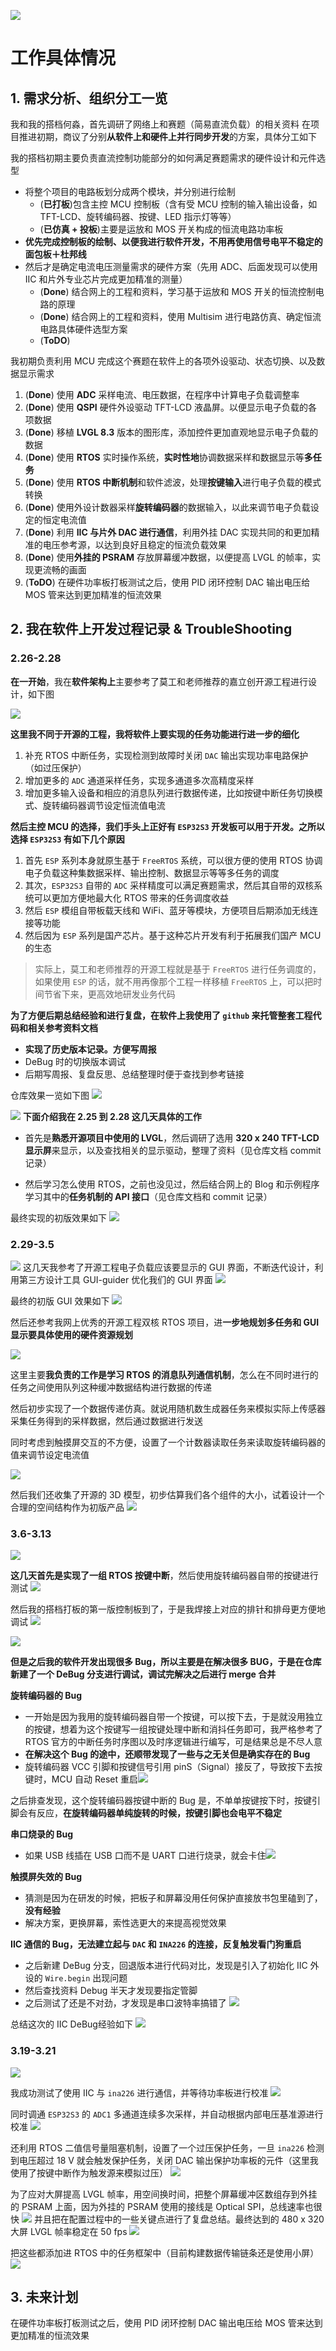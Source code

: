 

![](assets-of-第四周周报/image-30.png)
# 工作具体情况

## 1. 需求分析、组织分工一览

我和我的搭档何淼，首先调研了网络上和赛题（简易直流负载）的相关资料
在项目推进初期，商议了分别**从软件上和硬件上并行同步开发**的方案，具体分工如下

我的搭档初期主要负责直流控制功能部分的如何满足赛题需求的硬件设计和元件选型
- 将整个项目的电路板划分成两个模块，并分别进行绘制
	- (**已打板**)包含主控 MCU 控制板（含有受 MCU 控制的输入输出设备，如 TFT-LCD、旋转编码器、按键、LED 指示灯等等）
	- (**已仿真 + 投板**)主要是运放和 MOS 开关构成的恒流电路功率板
- **优先完成控制板的绘制、以便我进行软件开发，不用再使用信号电平不稳定的面包板＋杜邦线**
- 然后才是确定电流电压测量需求的硬件方案（先用 ADC、后面发现可以使用 IIC 和片外专业芯片完成更加精准的测量）
	- (**Done**) 结合网上的工程和资料，学习基于运放和 MOS 开关的恒流控制电路的原理
	- (**Done**) 结合网上的工程和资料，使用 Multisim 进行电路仿真、确定恒流电路具体硬件选型方案
	- (**ToDO**)

我初期负责利用 MCU 完成这个赛题在软件上的各项外设驱动、状态切换、以及数据显示需求
1. (**Done**) 使用 **ADC** 采样电流、电压数据，在程序中计算电子负载调整率
2. (**Done**) 使用 **QSPI** 硬件外设驱动 TFT-LCD 液晶屏。以便显示电子负载的各项数据
3. (**Done**) 移植 **LVGL 8.3** 版本的图形库，添加控件更加直观地显示电子负载的数据
4. (**Done**) 使用 **RTOS** 实时操作系统，**实时性地**协调数据采样和数据显示等**多任务**
5. (**Done**) 使用 **RTOS 中断机制**和软件滤波，处理**按键输入**进行电子负载的模式转换
6. (**Done**) 使用外设计数器采样**旋转编码器**的数据输入，以此来调节电子负载设定的恒定电流值
7. (**Done**) 利用 **IIC 与片外 DAC 进行通信**，利用外挂 DAC 实现共同的和更加精准的电压参考源，以达到良好且稳定的恒流负载效果
8. (**Done**) 使用**外挂的 PSRAM** 存放屏幕缓冲数据，以便提高 LVGL 的帧率，实现更流畅的画面
9. (**ToDO**) 在硬件功率板打板测试之后，使用 PID 闭环控制 DAC 输出电压给 MOS 管来达到更加精准的恒流效果

## 2. 我在软件上开发过程记录 & TroubleShooting

### 2.26-2.28

**在一开始**，我在**软件架构上**主要参考了莫工和老师推荐的嘉立创开源工程进行设计，如下图

![](assets-of-第四周周报/image-0.png)

**这里我不同于开源的工程，我将软件上要实现的任务功能进行进一步的细化**
1. 补充 RTOS 中断任务，实现检测到故障时关闭 `DAC` 输出实现功率电路保护（如过压保护）
2. 增加更多的 `ADC` 通道采样任务，实现多通道多次高精度采样
3. 增加更多输入设备和相应的消息队列进行数据传递，比如按键中断任务切换模式、旋转编码器调节设定恒流值电流


**然后主控 MCU 的选择，我们手头上正好有 `ESP32S3` 开发板可以用于开发。之所以选择 `ESP32S3` 有如下几个原因**
1. 首先 `ESP` 系列本身就原生基于 `FreeRTOS` 系统，可以很方便的使用 RTOS 协调电子负载这种集数据采样、输出控制、数据显示等等多任务的调度
2. 其次，`ESP32S3` 自带的 `ADC` 采样精度可以满足赛题需求，然后其自带的双核系统可以更加方便地最大化 RTOS 带来的任务调度收益 
3. 然后 `ESP` 模组自带板载天线和 WiFi、蓝牙等模块，方便项目后期添加无线连接等功能
4. 然后因为 `ESP` 系列是国产芯片。基于这种芯片开发有利于拓展我们国产 MCU 的生态

> 实际上，莫工和老师推荐的开源工程就是基于 `FreeRTOS` 进行任务调度的，如果使用 `ESP` 的话，就不用再像那个工程一样移植 `FreeRTOS` 上，可以把时间节省下来，更高效地研发业务代码


**为了方便后期总结经验和进行复盘，在软件上我使用了 `github` 来托管整套工程代码和相关参考资料文档**
- **实现了历史版本记录。方便写周报**
- DeBug 时的切换版本调试
- 后期写周报、复盘反思、总结整理时便于查找到参考链接

仓库效果一览如下图
![](assets-of-第四周周报/image-1.png)

![](assets-of-第四周周报/image-2.png)
**下面介绍我在 2.25 到 2.28 这几天具体的工作**
- 首先是**熟悉开源项目中使用的 LVGL**，然后调研了选用 **320 x 240 TFT-LCD 显示屏**来显示，以及查找相关的显示驱动，整理了资料（见仓库文档 commit 记录）

- 然后学习怎么使用 RTOS，之前也没见过，然后结合网上的 Blog 和示例程序学习其中的**任务机制的 API 接口**（见仓库文档和 commit 记录）

最终实现的初版效果如下
![](assets-of-第四周周报/image-4.png)
### 2.29-3.5
![](assets-of-第四周周报/image-10.png)
这几天我参考了开源工程电子负载应该要显示的 GUI 界面，不断迭代设计，利用第三方设计工具 GUI-guider 优化我们的 GUI 界面
![](assets-of-第四周周报/image-6.png)

最终的初版 GUI 效果如下
![](assets-of-第四周周报/image-7.png)

然后还参考我网上优秀的开源工程双核 RTOS 项目，进**一步地规划多任务和 GUI 显示要具体使用的硬件资源规划**

![](assets-of-第四周周报/image-5.png)

这里主要**我负责的工作是学习 RTOS 的消息队列通信机制**，怎么在不同时进行的任务之间使用队列这种缓冲数据结构进行数据的传递

然后初步实现了一个数据传递仿真。就说用随机数生成器任务来模拟实际上传感器采集任务得到的采样数据，然后通过数据进行发送

同时考虑到触摸屏交互的不方便，设置了一个计数器读取任务来读取旋转编码器的值来调节设定电流值

![](assets-of-第四周周报/image-8.png)

然后我们还收集了开源的 3D 模型，初步估算我们各个组件的大小，试着设计一个合理的空间结构作为初版产品
![](assets-of-第四周周报/image-11.png)


### 3.6-3.13

![](assets-of-第四周周报/image-9.png)

**这几天首先是实现了一组 RTOS 按键中断**，然后使用旋转编码器自带的按键进行测试
![](assets-of-第四周周报/image-12.png)

然后我的搭档打板的第一版控制板到了，于是我焊接上对应的排针和排母更方便地调试
![](assets-of-第四周周报/image-13%201.png)

![](assets-of-第四周周报/image-13.png)

**但是之后我的软件开发出现很多 Bug，所以主要是在解决很多 BUG，于是在仓库新建了一个 DeBug 分支进行调试，调试完解决之后进行 merge 合并**

**旋转编码器的 Bug**
- 一开始是因为我用的旋转编码器自带一个按键，可以按下去，于是就没用独立的按键，想着为这个按键写一组按键处理中断和消抖任务即可，我严格参考了 RTOS 官方的中断任务时序图以及时序逻辑进行编写，可是结果总是不尽人意
- **在解决这个 Bug 的途中，还顺带发现了一些与之无关但是确实存在的 Bug**
- 旋转编码器 VCC 引脚和按键信号引用 pinS（Signal）接反了，导致按下去按键时，MCU 自动 Reset 重启![](assets-of-第四周周报/image-14.png)

之后排查发现，这个旋转编码器按键中断的 Bug 是，不单单按键按下时，按键引脚会有反应，**在旋转编码器单纯旋转的时候，按键引脚也会电平不稳定**

**串口烧录的 Bug**
- 如果 USB 线插在 USB 口而不是 UART 口进行烧录，就会卡住![](assets-of-第四周周报/image-15.png)

**触摸屏失效的 Bug**
- 猜测是因为在研发的时候，把板子和屏幕没用任何保护直接放书包里磕到了，**没有经验**
- 解决方案，更换屏幕，索性选更大的来提高视觉效果

**IIC 通信的 Bug，无法建立起与 `DAC` 和 `INA226` 的连接，反复触发看门狗重启**
- 之后新建 DeBug 分支，回退版本进行代码对比，发现是引入了初始化 IIC 外设的 `Wire.begin` 出现问题
- 然后查找资料 Debug 半天才发现要指定管脚
- 之后测试了还是不对劲，才发现是串口波特率搞错了
![](assets-of-第四周周报/image-15%201.png)

总结这次的 IIC DeBug经验如下
![](assets-of-第四周周报/image-16.png)

### 3.19-3.21
![](assets-of-第四周周报/image-17.png)

我成功测试了使用 IIC 与 `ina226` 进行通信，并等待功率板进行校准
![](assets-of-第四周周报/image-18.png)

同时调通 `ESP32S3` 的 `ADC1` 多通道连续多次采样，并自动根据内部电压基准源进行校准
![](assets-of-第四周周报/image-19.png)

还利用 RTOS 二值信号量阻塞机制，设置了一个过压保护任务，一旦 `ina226` 检测到电压超过 18 V 就会触发保护任务，关闭 DAC 输出保护功率板的元件（这里我使用了按键中断作为触发源来模拟过压）
![](assets-of-第四周周报/image-21.png)

为了应对大屏提高 LVGL 帧率，用空间换时间，把整个屏幕缓冲区数组存到外挂的 PSRAM 上面，因为外挂的 PSRAM 使用的接线是 Optical SPI，总线速率也很快
![](assets-of-第四周周报/image-22.png)
并且把在配置过程中的一些关键点进行了复盘总结。最终达到的 480 x 320 大屏 LVGL 帧率稳定在 50 fps
![](assets-of-第四周周报/image.png)

把这些都添加进 RTOS 中的任务框架中（目前构建数据传输链条还是使用小屏）
![](assets-of-第四周周报/image-20.png)

## 3. 未来计划

在硬件功率板打板测试之后，使用 PID 闭环控制 DAC 输出电压给 MOS 管来达到更加精准的恒流效果


